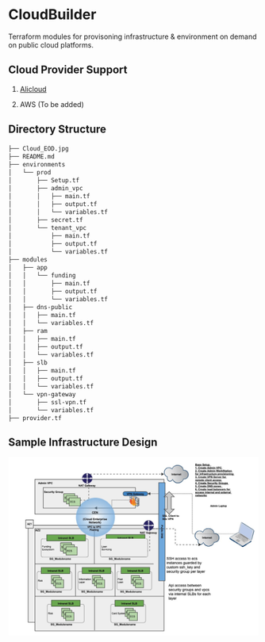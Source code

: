 # CloudBuilder

Terraform modules for provisoning infrastructure & environment on demand on public cloud platforms. 

## Cloud Provider Support 


1. [Alicloud](https://www.terraform.io/docs/providers/alicloud/index.html)

2. AWS (To be added)


## Directory Structure


	
	├── Cloud_EOD.jpg
	├── README.md
	├── environments
	│   └── prod
	│       ├── Setup.tf
	│       ├── admin_vpc
	│       │   ├── main.tf
	│       │   ├── output.tf
	│       │   └── variables.tf
	│       ├── secret.tf
	│       └── tenant_vpc
	│           ├── main.tf
	│           ├── output.tf
	│           └── variables.tf
	├── modules
	│   ├── app
	│   │   └── funding
	│   │       ├── main.tf
	│   │       ├── output.tf
	│   │       └── variables.tf
	│   ├── dns-public
	│   │   ├── main.tf
	│   │   └── variables.tf
	│   ├── ram
	│   │   ├── main.tf
	│   │   ├── output.tf
	│   │   └── variables.tf
	│   ├── slb
	│   │   ├── main.tf
	│   │   ├── output.tf
	│   │   └── variables.tf
	│   └── vpn-gateway
	│       ├── ssl-vpn.tf
	│       └── variables.tf
	├── provider.tf



## Sample Infrastructure Design


![Cloud_EOD.jpg](Cloud_EOD.jpg)
